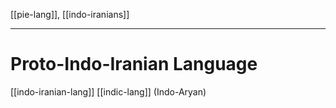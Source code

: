 [[pie-lang]], [[indo-iranians]]

---

# Proto-Indo-Iranian Language

[[indo-iranian-lang]]
[[indic-lang]] (Indo-Aryan)